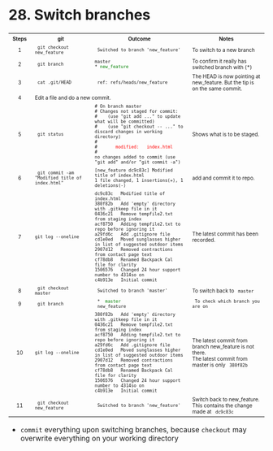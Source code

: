 # 28. Switch branches

<table style="width:100%">
  <tr>
    <th><font size="1">Steps</font></th>	
    <th><font size="1">git</font></th>	    
    <th><font size="1">Outcome</font></th>	    
    <th><font size="1">Notes</font></th>	
  </tr>
  <tr>
    <td align="center"><font size="1">1</font></td>  
    <td><font size="1"><code> git checkout new_feature </code></font></td>
    <td><font size="1"><code> Switched to branch 'new_feature' </code></font></td> 
    <td><font size="1"> To switch to a new branch </font></td>
  </tr>
  <tr>
    <td align="center"><font size="1">2</font></td>  
    <td><font size="1"><code> git branch </code></font></td>
    <td><font size="1">
      <code>master</code></br>
      <code>* <font color="green">new_feature</font></code>
    </font></td>
    <td><font size="1"> To confirm it really has switched branch with (*) </font></td>
  </tr>
  <tr>
    <td align="center"><font size="1">3</font></td>  
    <td><font size="1"><code> cat .git/HEAD </code></font></td>
    <td><font size="1"><code> ref: refs/heads/new_feature </code></font></td> 
    <td><font size="1">The HEAD is now pointing at new_feature. But the tip is on the same commit.</font></td>
  </tr>
  <tr>
    <td align="center"><font size="1">4</font></td>  
    <td colspan="3"><font size="1">Edit a file and do a new commit.</font></td>
  </tr>
  <tr>
    <td align="center"><font size="1">5</font></td>  
    <td><font size="1"><code> git status </code></font></td>
   <td><font size="1">	  
      <code># On branch master</code></br>
      <code># Changes not staged for commit:</code></br>
      <code># &nbsp;&nbsp; (use "git add <file>..." to update what will be committed)</code></br>
      <code># &nbsp;&nbsp; (use "git checkout -- <file>..." to discard changes in working directory)</code></br>
      <code>#</code></br>
      <code># <font color="red">&nbsp;&nbsp;&nbsp;&nbsp;&nbsp; modified: &nbsp; index.html </font></code></br>
      <code># </code></br>
      <code>no changes added to commit (use "git add" and/or "git commit -a")</code>
   </font></td>
    <td><font size="1">Shows what is to be staged.</font></td>
  </tr>  
  <tr>
    <td align="center"><font size="1">6</font></td>  
    <td><font size="1"><code> git commit -am "Modified title of index.html" </code></font></td>
    <td><font size="1">	  
      <code>[new_feature dc9c83c] Modified title of index.html </code><br>
      <code>1 file changed, 1 insertions(+), 1 deletions(-)</code><br>
    </font></td>
    <td><font size="1"> add and commit it to repo.</font></td>
  </tr> 
  <tr>
    <td align="center"><font size="1">7</font></td>            
    <td><font size="1"><code>git log --oneline</code></font></td>
    <td><font size="1">
	     <code>dc9c83c &nbsp; Modified title of index.html</code></br>
	     <code>380f82b &nbsp; Add 'empty' directory with .gitkeep file in it</code></br>
	     <code>0436c21 &nbsp; Remove tempfile2.txt from staging index</code></br>
	     <code>acf8750 &nbsp; Adding tempfile2.txt to repo before ignoring it</code></br>
	     <code>a29fd6c &nbsp; Add .gitignore file</code></br>
	     <code>cd1e0ed &nbsp; Moved sunglasses higher in list of suggested outdoor items</code></br>
	     <code>2907d12 &nbsp; Removed contractions from contact page text</code></br>
	     <code>cf78db8 &nbsp; Renamed Backpack Cal file for clarity</code></br>
	     <code>1506576 &nbsp; Changed 24 hour support number to 4314so on</code></br>
		<code>c4b913e &nbsp; Initial commit</code>
    </font></td>
    <td><font size="1">The latest commit has been recorded.</font></td>
  </tr>
  <tr>
    <td align="center"><font size="1">8</font></td>  
    <td><font size="1"><code> git checkout master </code></font></td>
    <td><font size="1"><code> Switched to branch 'master' </code></font></td> 
    <td><font size="1"> To switch back to <code> master </code> </code></font></td>
  </tr>
  <tr>
    <td align="center"><font size="1">9</font></td>  
    <td><font size="1"><code> git branch </code></font></td>
    <td><font size="1">
      <code> * <font color="green"> master </font></code><br>
	 <code> new_feature </code>
    </font></td> 
    <td><font size="1"><code> To check which branch you are on </code></font></td>
  </tr>
  <tr>
    <td align="center"><font size="1">10</font></td>            
    <td><font size="1"><code>git log --oneline</code></font></td>
    <td><font size="1">
	     <code>380f82b &nbsp; Add 'empty' directory with .gitkeep file in it</code></br>
	     <code>0436c21 &nbsp; Remove tempfile2.txt from staging index</code></br>
	     <code>acf8750 &nbsp; Adding tempfile2.txt to repo before ignoring it</code></br>
	     <code>a29fd6c &nbsp; Add .gitignore file</code></br>
	     <code>cd1e0ed &nbsp; Moved sunglasses higher in list of suggested outdoor items</code></br>
	     <code>2907d12 &nbsp; Removed contractions from contact page text</code></br>
	     <code>cf78db8 &nbsp; Renamed Backpack Cal file for clarity</code></br>
	     <code>1506576 &nbsp; Changed 24 hour support number to 4314so on</code></br>
		<code>c4b913e &nbsp; Initial commit</code>
    </font></td>
    <td><font size="1">
      The latest commit from branch new_feature is not there. </br>
      The latest commit from master is only <code> 380f82b</code>
    </font></td>
  </tr>  
  <tr>
    <td align="center"><font size="1">11</font></td> 
    <td><font size="1"><code> git checkout new_feature </code></font></td>
    <td><font size="1"><code> Switched to branch 'new_feature' </code><br></font></td> 
    <td><font size="1"> 
      Switch back to new_feature. </br>
      This contains the change made at <code> dc9c83c</code>
    </font></td>
  </tr> 
</table>

* `commit` everything upon switching branches, because `checkout` may overwrite everything on your working directory

